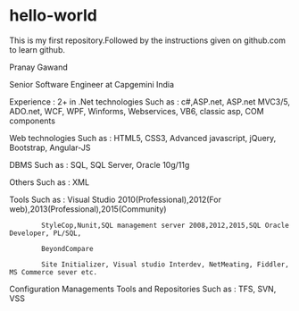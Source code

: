 # hello-world
This is my first repository.Followed by the instructions given on github.com to learn github.

Pranay Gawand

Senior Software Engineer at Capgemini India

Experience : 
2+ in .Net technologies
  Such as : c#,ASP.net, ASP.net MVC3/5, ADO.net, WCF, WPF, Winforms, Webservices, VB6, classic asp, COM components
            
Web technologies
  Such as : HTML5, CSS3, Advanced javascript, jQuery, Bootstrap, Angular-JS
  
DBMS
  Such as : SQL, SQL Server, Oracle 10g/11g
  
Others
  Such as : XML
  
Tools
  Such as : Visual Studio 2010(Professional),2012(For web),2013(Professional),2015(Community)
  
            StyleCop,Nunit,SQL management server 2008,2012,2015,SQL Oracle Developer, PL/SQL,
            
            BeyondCompare
            
            Site Initializer, Visual studio Interdev, NetMeating, Fiddler, MS Commerce sever etc.
            
            
Configuration Managements Tools and Repositories
  Such as : TFS, SVN, VSS
            





